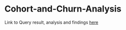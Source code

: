 # Cohort-and-Churn-Analysis
Link to Query result, analysis and findings [here](https://docs.google.com/spreadsheets/d/1Wcz6DAx28FQnkwUEY817mQzLz6qNadGwEyqo7hg1Pj8/edit?usp=sharing)

